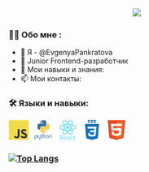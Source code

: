 <div id="header" align="center">
  <img src="https://media.giphy.com/media/fVPR3NSqLjVQFEPmP8/giphy.gif" width="100"/>
</div>


### :woman_technologist: Обо мне :
- 👋 Я - @EvgenyaPankratova
- 👀 Junior Frontend-разработчик
- 🌱 Мои навыки и знания: 
- 📫 Мои контакты:

### :hammer_and_wrench: Языки и навыки:
<div>
  <img src="https://github.com/devicons/devicon/blob/master/icons/javascript/javascript-original.svg" title="JavaScript" alt="JavaScript" width="40" height="40"/>&nbsp;
  <img src="https://github.com/devicons/devicon/blob/master/icons/python/python-original-wordmark.svg" title="JavaScript" alt="JavaScript" width="40" height="40"/>&nbsp;
  <img src="https://github.com/devicons/devicon/blob/master/icons/react/react-original-wordmark.svg" title="React" alt="React" width="40" height="40"/>&nbsp;
  <img src="https://github.com/devicons/devicon/blob/master/icons/css3/css3-plain-wordmark.svg"  title="CSS3" alt="CSS" width="40" height="40"/>&nbsp;
  <img src="https://github.com/devicons/devicon/blob/master/icons/html5/html5-original.svg" title="HTML5" alt="HTML" width="40" height="40"/>&nbsp;
</div>

### [![Top Langs](https://github-readme-stats.vercel.app/api/top-langs/?username=EvgenyaPankratova&layout=compact&theme=vision-friendly-dark)](https://github.com/anuraghazra/github-readme-stats)

